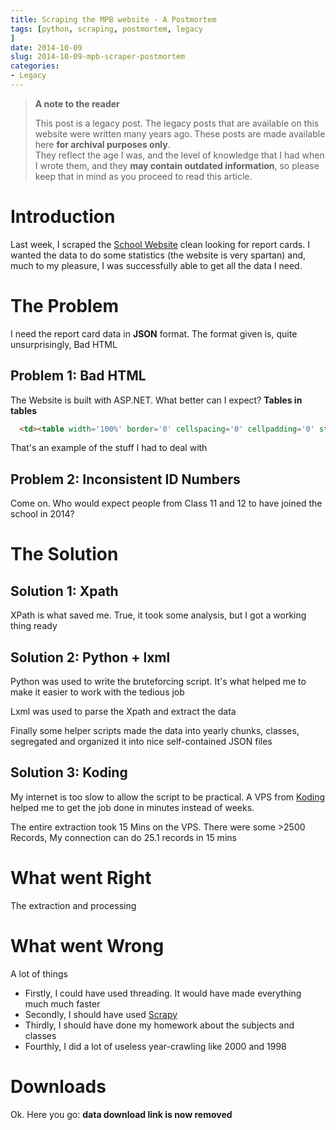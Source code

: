 ```yaml
---
title: Scraping the MPB website - A Postmortem
tags: [python, scraping, postmortem, legacy
]
date: 2014-10-09
slug: 2014-10-09-mpb-scraper-postmortem
categories:
- Legacy
---
```


> **A note to the reader**
> 
> This post is a legacy post. The legacy posts that are available on this website were written many years ago. These posts are made available here **for archival purposes only**.   
> They reflect the age I was, and the level of knowledge that I had when I wrote them, and they **may contain outdated information**, so please keep that in mind as you proceed to read this article.

# Introduction
Last week, I scraped the [School Website](http://mpbfhsschool.com) clean looking for report cards. I wanted the data to do some statistics (the website is very spartan) and, much to my pleasure, I was successfully able to get all the data I need.

# The Problem
I need the report card data in **JSON** format. The format given is, quite unsurprisingly, Bad HTML

## Problem 1: Bad HTML
 The Website is built with ASP.NET. What better can I expect?
 **Tables in tables**
 
```html
  <td><table width='100%' border='0' cellspacing='0' cellpadding='0' style='border-bottom: 1px #000000 solid'><tr><td style='border-right: 1px #000000 solid'>&nbsp;</td><td style='font-family: Arial, Helvetica, sans-serif; font-size: 12px; font-weight: bold; color: #000000; padding: 3px 3px 3px 5px;border-right: 1px #000000 solid'>Subject</td>
```

That's an example of the stuff I had to deal with

## Problem 2: Inconsistent ID Numbers
Come on. Who would expect people from Class 11 and 12 to have joined the school in 2014?

# The Solution
## Solution 1: Xpath
XPath is what saved me. True, it took some analysis, but I got a working thing ready
## Solution 2: Python + lxml
Python was used to write the bruteforcing script. It's what helped me to make it easier to work with the tedious job

Lxml was used to parse the Xpath and extract the data

Finally some helper scripts made the data into yearly chunks, classes, segregated and organized it into nice self-contained JSON files
## Solution 3: Koding
My internet is too slow to allow the script to be practical. A VPS from [Koding](http://koding.com) helped me to get the job done in minutes instead of weeks.

The entire extraction took 15 Mins on the VPS. There were some >2500 Records,
My connection can do 25.1 records in 15 mins

# What went Right
The extraction and processing

# What went Wrong
A lot of things

- Firstly, I could have used threading. It would have made everything much much faster
- Secondly, I should have used [Scrapy](http://scrapy.org)
- Thirdly, I should have done my homework about the subjects and classes
- Fourthly, I did a lot of useless year-crawling like 2000 and 1998

# Downloads
Ok. Here you go: **data download link is now removed**
